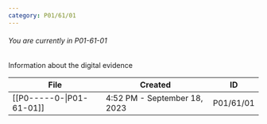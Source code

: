```yaml
---
category: P01/61/01
---
```

###### You are currently in P01-61-01

Information about the digital evidence

| File                                                                                            | Created                      | ID        |
| ----------------------------------------------------------------------------------------------- | ---------------------------- | --------- |
| [[P0-----0-\|P01-61-01]] | 4:52 PM - September 18, 2023 | P01/61/01 |

